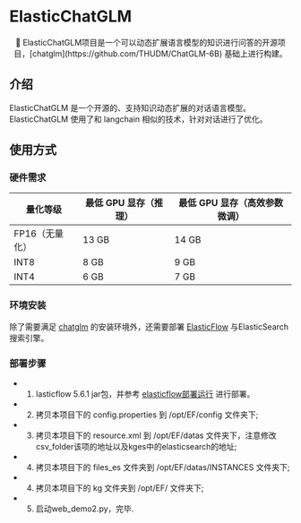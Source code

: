 # ElasticChatGLM

 
<p align="center">
    👋 ElasticChatGLM项目是一个可以动态扩展语言模型的知识进行问答的开源项目，[chatglm](https://github.com/THUDM/ChatGLM-6B) 基础上进行构建。  
</p>

## 介绍

ElasticChatGLM 是一个开源的、支持知识动态扩展的对话语言模型。ElasticChatGLM 使用了和 langchain 相似的技术，针对对话进行了优化。 

## 使用方式

### 硬件需求

| **量化等级**   | **最低 GPU 显存**（推理） | **最低 GPU 显存**（高效参数微调） |
| -------------- | ------------------------- | --------------------------------- |
| FP16（无量化） | 13 GB                     | 14 GB                             |
| INT8           | 8 GB                     | 9 GB                             |
| INT4           | 6 GB                      | 7 GB                              |
### 环境安装
除了需要满足 [chatglm](https://github.com/THUDM/ChatGLM-6B) 的安装环境外，还需要部署 [ElasticFlow](https://github.com/springwings/elasticflow) 与ElasticSearch搜索引擎。

### 部署步骤 
* 1) lasticflow 5.6.1 jar包，并参考 [elasticflow部署运行](https://github.com/springwings/elasticflow/wiki/v5.x-%E9%83%A8%E7%BD%B2%E8%BF%90%E8%A1%8C) 进行部署。  
* 2) 拷贝本项目下的 config.properties 到 /opt/EF/config 文件夹下;
* 3) 拷贝本项目下的 resource.xml 到 /opt/EF/datas 文件夹下，注意修改csv_folder该项的地址以及kges中的elasticsearch的地址;
* 4) 拷贝本项目下的 files_es 文件夹到 /opt/EF/datas/INSTANCES 文件夹下;
* 4) 拷贝本项目下的 kg 文件夹到 /opt/EF/ 文件夹下;
* 5) 启动web_demo2.py，完毕.